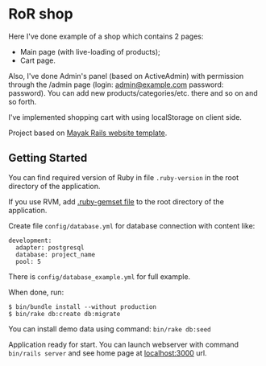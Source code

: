 RoR shop
=================
Here I've done example of a shop which contains 2 pages:
- Main page (with live-loading of products);
- Cart page.

Also, I've done Admin's panel (based on ActiveAdmin) with permission through the /admin page (login: admin@example.com password: password).
You can add new products/categories/etc. there and so on and so forth.

I've implemented shopping cart with using localStorage on client side.

Project based on [Mayak Rails website template](http://mayak.io).

Getting Started
---------------

You can find required version of Ruby in file `.ruby-version` in the root directory of the application.

If you use RVM, add [.ruby-gemset file](http://stackoverflow.com/questions/15708916/use-rvmrc-or-ruby-version-file-to-set-a-project-gemset-with-rvm) to the root directory of the application.

Create file `config/database.yml` for database connection with content like:

    development:
      adapter: postgresql
      database: project_name
      pool: 5

There is `config/database_example.yml` for full example.

When done, run:

    $ bin/bundle install --without production
    $ bin/rake db:create db:migrate

You can install demo data using command: `bin/rake db:seed`

Application ready for start. You can launch webserver with command `bin/rails server` and see home page at [localhost:3000](http://localhost:3000/) url.
